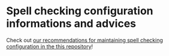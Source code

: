 # Spell checking configuration informations and advices

Check out [our recommendations for maintaining spell checking configuration in the this repository](../../../Docs/SpellCheckingConfiguration.md)!
